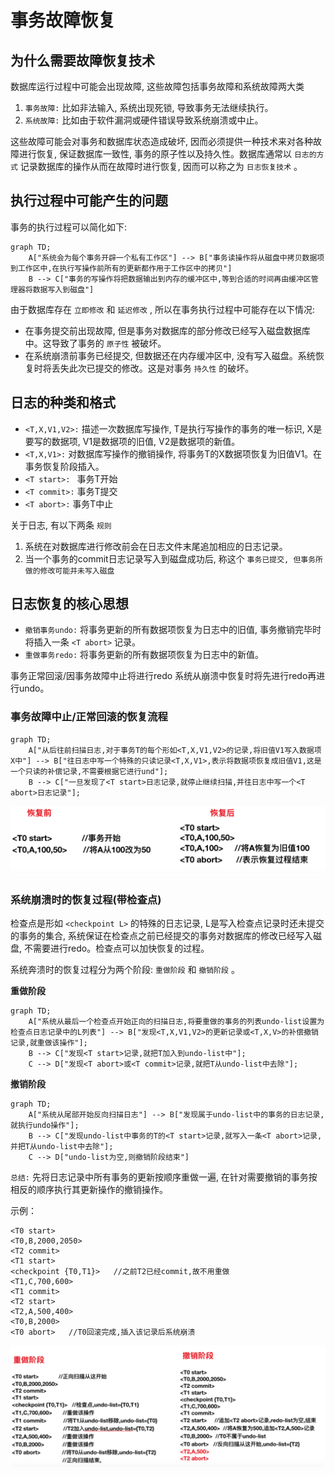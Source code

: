# 事务故障恢复

## 为什么需要故障恢复技术

数据库运行过程中可能会出现故障, 这些故障包括事务故障和系统故障两大类

1. `事务故障:` 比如非法输入, 系统出现死锁, 导致事务无法继续执行。
2. `系统故障:` 比如由于软件漏洞或硬件错误导致系统崩溃或中止。

这些故障可能会对事务和数据库状态造成破坏, 因而必须提供一种技术来对各种故障进行恢复, 保证数据库一致性, 事务的原子性以及持久性。数据库通常以 `日志的方式` 记录数据库的操作从而在故障时进行恢复, 因而可以称之为 `日志恢复技术` 。

## 执行过程中可能产生的问题

事务的执行过程可以简化如下:

``` mermaid
graph TD;
    A["系统会为每个事务开辟一个私有工作区"] --> B["事务读操作将从磁盘中拷贝数据项到工作区中,在执行写操作前所有的更新都作用于工作区中的拷贝"]
    B --> C["事务的写操作将把数据输出到内存的缓冲区中,等到合适的时间再由缓冲区管理器将数据写入到磁盘"]
```

由于数据库存在 `立即修改` 和 `延迟修改` , 所以在事务执行过程中可能存在以下情况:

* 在事务提交前出现故障, 但是事务对数据库的部分修改已经写入磁盘数据库中。这导致了事务的 `原子性` 被破坏。
* 在系统崩溃前事务已经提交, 但数据还在内存缓冲区中, 没有写入磁盘。系统恢复时将丢失此次已提交的修改。这是对事务 `持久性` 的破坏。

## 日志的种类和格式

* `<T,X,V1,V2>:` 描述一次数据库写操作, T是执行写操作的事务的唯一标识, X是要写的数据项, V1是数据项的旧值, V2是数据项的新值。
* `<T,X,V1>:` 对数据库写操作的撤销操作, 将事务T的X数据项恢复为旧值V1。在事务恢复阶段插入。
* `<T start>: ` 事务T开始
* `<T commit>:` 事务T提交
* `<T abort>:` 事务T中止

关于日志, 有以下两条 `规则`
1. 系统在对数据库进行修改前会在日志文件末尾追加相应的日志记录。
2. 当一个事务的commit日志记录写入到磁盘成功后, 称这个 `事务已提交, 但事务所做的修改可能并未写入磁盘`

## 日志恢复的核心思想

* `撤销事务undo:` 将事务更新的所有数据项恢复为日志中的旧值, 事务撤销完毕时将插入一条 `<T abort>` 记录。
* `重做事务redo:` 将事务更新的所有数据项恢复为日志中的新值。

事务正常回滚/因事务故障中止将进行redo
系统从崩溃中恢复时将先进行redo再进行undo。

### 事务故障中止/正常回滚的恢复流程

``` mermaid
graph TD;
    A["从后往前扫描日志,对于事务T的每个形如<T,X,V1,V2>的记录,将旧值V1写入数据项X中"] --> B["往日志中写一个特殊的只读记录<T,X,V1>,表示将数据项恢复成旧值V1,这是一个只读的补偿记录,不需要根据它进行und"];
    B --> C["一旦发现了<T start>日志记录,就停止继续扫描,并往日志中写一个<T abort>日志记录"];
```

![事务故障中止或正常回滚的恢复流程](assets/images/事务故障中止或正常回滚的恢复流程.png)

### 系统崩溃时的恢复过程(带检查点)

检查点是形如 `<checkpoint L>` 的特殊的日志记录, L是写入检查点记录时还未提交的事务的集合, 系统保证在检查点之前已经提交的事务对数据库的修改已经写入磁盘, 不需要进行redo。检查点可以加快恢复的过程。

系统奔溃时的恢复过程分为两个阶段: `重做阶段` 和 `撤销阶段` 。

**重做阶段**

``` mermaid
graph TD;
    A["系统从最后一个检查点开始正向的扫描日志,将要重做的事务的列表undo-list设置为检查点日志记录中的L列表"] --> B["发现<T,X,V1,V2>的更新记录或<T,X,V>的补偿撤销记录,就重做该操作"];
    B --> C["发现<T start>记录,就把T加入到undo-list中"];
    C --> D["发现<T abort>或<T commit>记录,就把T从undo-list中去除"];
```

**撤销阶段**

``` mermaid
graph TD;
    A["系统从尾部开始反向扫描日志"] --> B["发现属于undo-list中的事务的日志记录,就执行undo操作"];
    B --> C["发现undo-list中事务的T的<T start>记录,就写入一条<T abort>记录,并把T从undo-list中去除"];
    C --> D["undo-list为空,则撤销阶段结束"]
```

`总结:` 先将日志记录中所有事务的更新按顺序重做一遍, 在针对需要撤销的事务按相反的顺序执行其更新操作的撤销操作。

示例：

``` 
<T0 start>
<T0,B,2000,2050>
<T2 commit>
<T1 start>
<checkpoint {T0,T1}>   //之前T2已经commit,故不用重做
<T1,C,700,600>
<T1 commit>
<T2 start>
<T2,A,500,400>
<T0,B,2000>
<T0 abort>   //T0回滚完成,插入该记录后系统崩溃
```

![系统崩溃的恢复流程](assets/images/系统崩溃的恢复流程.png)
